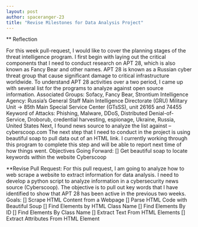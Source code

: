 ```yaml
---
layout: post
author: spaceranger-23
title: "Revise Milestones for Data Analysis Project"
---
```


** Reflection

For this week pull-request, I would like to cover the planning stages of the threat intelligence program. I first begin with laying out the critical components that I need to conduct research on APT 28, which is also known as Fancy Bear and other names. APT 28 is known as a Russian cyber threat group that cause significant damage to critical infrastructure worldwide. To understand APT 28 activities over a two period, I came up with several list for the programs to analyze against open source information. 
Associated Groups: Sofacy, Fancy Bear, Strontium
Intelligence Agency: Russia’s General Staff Main Intelligence Directorate (GRU)
Military Unit -> 85th Main Special Service Center (GTsSS), unit 26165 and 74455
Keyword of Attacks: Phishing, Malware, DDoS, Distributed Denial-of-Service, Droborub, credential harvesting, espionage, Ukraine, Russia, United States
Next, I found news source to analyze the list against – cyberscoop.com
The next step that I need to conduct in the project is using beautiful soap to pull data out of an HTML link. I currently working through this program to complete this step and will be able to report next time of how things went. 
Objectives Going Forward: 
[] Get beautiful soap to locate keywords within the website Cyberscoop


**Revise Pull Request:
For this pull request, I am going to analyze how to web scrape a website to extract information for data analysis. I need to develop a python script to analyze information in a cybersecurity news source (Cyberscoop). The objective is to pull out key words that I have identified to show that APT 28 has been active in the previous two weeks. 
Goals: 
[] Scrape HTML Content from a Webpage
[] Parse HTML Code with Beautiful Soup
[] Find Elements by HTML Class Name
[] Find Elements By ID
[] Find Elements By Class Name
[] Extract Text From HTML Elements
[] Extract Attributes From HTML Element 
